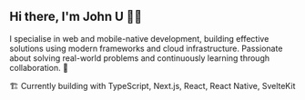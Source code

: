 
## Hi there, I'm John U 👋🏾

I specialise in web and mobile-native development, building effective solutions using modern frameworks and cloud infrastructure. Passionate about solving real-world problems and continuously learning through collaboration. 🌱


🏗 Currently building with TypeScript, Next.js, React, React Native, SvelteKit

<!--
**arjorb/arjorb** is a ✨ _special_ ✨ repository because its `README.md` (this file) appears on your GitHub profile.

Here are some ideas to get you started:


- 🔭 I’m currently working on ...
- 🌱 I’m currently learning ...
- 👯 I’m looking to collaborate on ...
- 🤔 I’m looking for help with ...
- 💬 Ask me about ...
- 📫 How to reach me: ...
- 😄 Pronouns: ...
- ⚡ Fun fact: ...

-->
